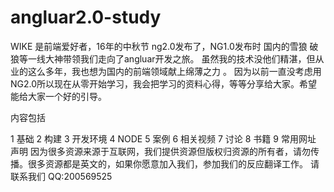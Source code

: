 # angluar2.0-study
WIKE 是前端爱好者，16年的中秋节 ng2.0发布了，NG1.0发布时 国内的雪狼 破狼等一线大神带领我们走向了angluar开发之旅。
虽然我的技术没他们精湛，但从业的这么多年，我也想为国内的前端领域献上绵薄之力 。
因为以前一直没考虑用NG2.0所以现在从零开始学习，我会把学习的资料心得，等等分享给大家。希望能给大家一个好的引导。

内容包括

1 基础
2 构建
3 开发环境
4 NODE
5 案例
6 相关视频
7 讨论
8 书籍
9 常用网址
声明
因为很多资源来源于互联网，我们提供资源但版权归资源的所有者，请勿传播。很多资源都是英文的，如果你愿意加入我们，参加我们的反应翻译工作。
请联系我们 QQ:200569525

